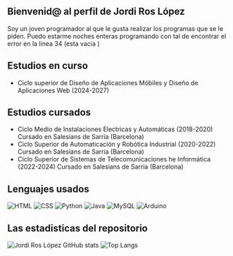 ## Bienvenid@ al perfil de Jordi Ros López

Soy un joven programador al que le gusta realizar los programas que se le piden. Puedo estarme noches enteras programando con tal de encontrar el error en la linea 34 (esta vacia )

## Estudios en curso
- Ciclo superior de Diseño de Aplicaciones Móbiles y Diseño de Aplicaciones Web (2024-2027)

## Estudios cursados
- Ciclo Medio de Instalaciones Electricas y Automáticas (2018-2020)
  Cursado en Salesians de Sarria (Barcelona)
- Ciclo Superior de Automaticación y Robótica Industrial (2020-2022)
  Cursado en Salesians de Sarria (Barcelona)
- Ciclo Superior de Sistemas de Telecomunicaciones he Informática (2022-2024)
  Cursado en Salesians de Sarria (Barcelona)

## Lenguajes usados
![HTML](https://img.shields.io/badge/html-%23E34F26.svg?style=for-the-badge&logo=html5&logoColor=white)
![CSS](https://img.shields.io/badge/css-2965f1.svg?style=for-the-badge&logo=css3&logoColor=white)
![Python](https://img.shields.io/badge/python-3670A0?style=for-the-badge&logo=python&logoColor=ffdd54)
![Java](https://img.shields.io/badge/java-%23ED8B00.svg?style=for-the-badge&logo=openjdk&logoColor=white)
![MySQL](https://img.shields.io/badge/mysql-%2300f.svg?style=for-the-badge&logo=mysql&logoColor=white)
![Arduino](https://img.shields.io/badge/arduino-00979C?style=for-the-badge&logo=arduino&logoColor=white)

<!--
![C++](https://img.shields.io/badge/c++-00979C?style=for-the-badge&logo=ISO_C++&logoColor=white)
-->

## Las estadisticas del repositorio
![Jordi Ros López GitHub stats](https://github-readme-stats.vercel.app/api?username=jordiroslopez&show_icons=true&theme=dark)
![Top Langs](https://github-readme-stats.vercel.app/api/top-langs/?username=jordiroslopez&layout=compact&theme=dark)
